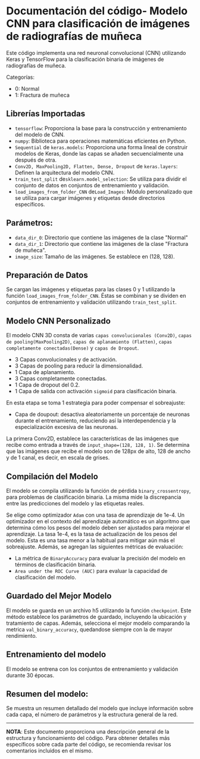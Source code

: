 # Documentación del código- Modelo CNN para clasificación de imágenes de radiografías de muñeca

Este código implementa una red neuronal convolucional (CNN) utilizando Keras y TensorFlow para la clasificación binaria de imágenes de radiografías de muñeca.

Categorías:
- 0: Normal
- 1: Fractura de muñeca

## Librerías Importadas

- `tensorflow`: Proporciona la base para la construcción y entrenamiento del modelo de CNN.
- `numpy`: Biblioteca para operaciones matemáticas eficientes en Python.
- `Sequential` de `keras.models`: Proporciona una forma lineal de construir modelos de Keras, donde las capas se añaden secuencialmente una después de otra.
- `Conv2D, MaxPooling2D, Flatten, Dense, Dropout` de `keras.layers`: Definen la arquitectura del modelo CNN.
- `train_test_split` de`sklearn.model_selection`: Se utiliza para dividir el conjunto de datos en conjuntos de entrenamiento y validación.
- `load_images_from_folder_CNN` de`Load_Images`: Módulo personalizado que se utiliza para cargar imágenes y etiquetas desde directorios específicos.

## Parámetros:

- `data_dir_0`: Directorio que contiene las imágenes de la clase "Normal" 
- `data_dir_1`: Directorio que contiene las imágenes de la clase "Fractura de muñeca".
- `image_size`: Tamaño de las imágenes. Se establece en (128, 128).

## Preparación de Datos

Se cargan las imágenes y etiquetas para las clases 0 y 1 utilizando la función `load_images_from_folder_CNN`.
Éstas se combinan y se dividen en conjuntos de entrenamiento y validación utilizando `train_test_split`.

## Modelo CNN Personalizado

El modelo CNN 3D consta de varias `capas convolucionales (Conv2D)`, `capas de pooling(MaxPooling2D)`, `capas de aplanamiento (Flatten)`, `capas completamente conectadas(Dense)` y `capas de Dropout`.

- 3 Capas convolucionales y de activación.
- 3 Capas de pooling para reducir la dimensionalidad.
- 1 Capa de aplanamiento.
- 3 Capas completamente conectadas.
- 1 Capa de dropout del 0.2.
- 1 Capa de salida con activación `sigmoid` para clasificación binaria.

En esta etapa se toma 1 estrategia para poder compensar el sobreajuste:

- Capa de doupout: desactiva aleatoriamente un porcentaje de neuronas durante el entrenamiento, reduciendo así la interdependencia y la especialización excesiva de las neuronas.

La primera Conv2D, establece las características de las imágenes que recibe como entrada a través de `input_shape=(128, 128, 1)`. Se determina que las imágenes que recibe el modelo son de 128px de alto, 128 de ancho y de 1 canal, es decir, en escala de grises.

## Compilación del Modelo

El modelo se compila utilizando la función de pérdida `binary_crossentropy`, para problemas de clasificación binaria. La misma mide la discrepancia entre las predicciones del modelo y las etiquetas reales.

Se elige como optimizador `Adam` con una tasa de aprendizaje de 1e-4. Un optimizador en el contexto del aprendizaje automático es un algoritmo que determina cómo los pesos del modelo deben ser ajustados para mejorar el aprendizaje. La tasa 1e-4, es la tasa de actualización de los pesos del modelo. Esta es una tasa menor a la habitual para mitigar aún más el sobreajuste. Además, se agregan las siguientes métricas de evaluación:

-  La métrica de `BinaryAccuracy` para evaluar la precisión del modelo en términos de clasificación binaria.
- `Area under the ROC Curve (AUC)` para evaluar la capacidad de clasificación del modelo.

## Guardado del Mejor Modelo

El modelo se guarda en un archivo h5 utilizando la función `checkpoint`. Este método establece los parámetros de guardado, incluyendo la ubicación y tratamiento de capas. Además, selecciona el mejor modelo comparando la metrica `val_binary_accuracy`, quedandose siempre con la de mayor rendimiento.

## Entrenamiento del modelo

El modelo se entrena con los conjuntos de entrenamiento y validación durante 30 épocas.

## Resumen del modelo:

Se muestra un resumen detallado del modelo que incluye información sobre cada capa, el número de parámetros y la estructura general de la red.

---

**NOTA**: Este documento proporciona una descripción general de la estructura y funcionamiento del código. Para obtener detalles más específicos sobre cada parte del código, se recomienda revisar los comentarios incluidos en el mismo.

